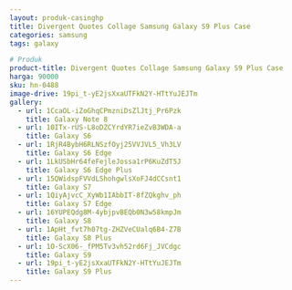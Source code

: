 ```yaml
---
layout: produk-casinghp
title: Divergent Quotes Collage Samsung Galaxy S9 Plus Case
categories: samsung
tags: galaxy

# Produk
product-title: Divergent Quotes Collage Samsung Galaxy S9 Plus Case
harga: 90000
sku: hn-0488
image-drive: 19pi_t-yE2jsXxaUTFkN2Y-HTtYuJEJTm
gallery:
  - url: 1CcaOL-iZoGhqCPmzniDsZlJtj_Pr6Pzk
    title: Galaxy Note 8
  - url: 10ITx-rUS-L8oDZCYrdYR7ieZvB3WDA-a
    title: Galaxy S6
  - url: 1RjR4BybH6RLNSzfOyj25VVJVL5_Vh3LV
    title: Galaxy S6 Edge
  - url: 1LkUSbHr64feFejleJossa1rP6KuZdT5J
    title: Galaxy S6 Edge Plus
  - url: 15QWidspFVVdLShohgwlsXoFJ4dCCsnt1
    title: Galaxy S7
  - url: 1QiyAjvcC_XyWb1IAbbIT-8fZQkghv_ph
    title: Galaxy S7 Edge
  - url: 16YUPEQdg8M-4ybjpvBEQb0N3w58kmpJm
    title: Galaxy S8
  - url: 1ApHt_fvt7h07tg-ZHZVeCUalq6B4-Z7B
    title: Galaxy S8 Plus
  - url: 1O-ScX06-_fPM5Tv3vh52rd6Fj_JVCdgc
    title: Galaxy S9
  - url: 19pi_t-yE2jsXxaUTFkN2Y-HTtYuJEJTm
    title: Galaxy S9 Plus
---
```

